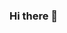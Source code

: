 ### Hi there 👋

<!--
**lieeh/lieeh** is a ✨ _special_ ✨ repository because its `README.md` (this file) appears on your GitHub profile.

Here are some ideas to get you started:

- 🔭 I’m currently Studying at State Polytechnic of Malang
- 🌱 I’m currently learning Python, and Golang
- 💬 Ask me about Code, Games, Anime, and Manga
- 📫 How to reach me: puffsoldier(Discord)
-->
